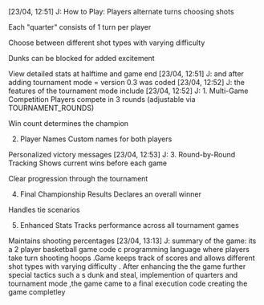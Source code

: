 [23/04, 12:51] J: How to Play:
Players alternate turns choosing shots

Each "quarter" consists of 1 turn per player

Choose between different shot types with varying difficulty

Dunks can be blocked for added excitement

View detailed stats at halftime and game end
[23/04, 12:51] J: and after adding tournament mode = version 0.3 was coded
[23/04, 12:52] J: the features of the tournament mode include
[23/04, 12:52] J: 1. Multi-Game Competition
Players compete in 3 rounds (adjustable via TOURNAMENT_ROUNDS)

Win count determines the champion

2. Player Names
Custom names for both players

Personalized victory messages
[23/04, 12:53] J: 3. Round-by-Round Tracking
Shows current wins before each game

Clear progression through the tournament

4. Final Championship Results
Declares an overall winner

Handles tie scenarios

5. Enhanced Stats
Tracks performance across all tournament games

Maintains shooting percentages
[23/04, 13:13] J: summary of the game:                                                                                                                                its a 2 player basketball game code c programming language where players take turn  shooting hoops .Game keeps track of scores and allows different shot types with varying difficulty . After enhancing the the game further special tactics such a s dunk and steal, implemention of quarters and tournament mode ,the game came to a final execution code creating the game completley
